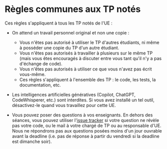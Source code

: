 <!-- LTeX: language=fr -->
# Règles communes aux TP notés

Ces règles s'appliquent à tous les TP notés de l'UE :

* On attend un travail personnel original et non une copie :
    * Vous n'êtes pas autorisé à utiliser le TP d'autres étudiants, ni même à posséder une copie du TP d'un autre étudiant.
    * Vous n'êtes pas autorisés à travailler à plusieurs sur le même TP (mais vous êtes encouragés à discuter entre vous tant qu'il n'y a pas d'échange de code).
    * Vous n'êtes pas autorisés à utiliser ce que vous n'avez pas écrit vous-même.
    * Ces règles s'appliquent à l'ensemble des TP : le code, les tests, la documentation, etc.

* Les intelligences artificielles génératives (Copilot, ChatGPT, CodeWhisperer, etc.) sont interdites. Si vous avez installé un tel outil, désactivez-le quand vous travaillez pour cette UE.

* Vous pouvez poser des questions à vos enseignants. En dehors des séances, vous pouvez utiliser l'[issue tracker](https://forge.univ-lyon1.fr/matthieu.moy/mif08-2025/-/issues) si votre question ne révèle pas votre code, ou le mail à votre chargé de TP ou au responsable d'UE. Nous ne répondrons pas aux questions posées moins d'un jour ouvrable avant la deadline (i.e. pas de réponse à partir du vendredi si la deadline est dimanche soir).


